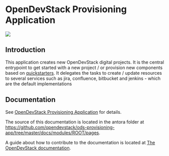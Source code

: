 # OpenDevStack Provisioning Application

![](https://github.com/opendevstack/ods-provisioning-app/workflows/Provisioning%20App%20Build/badge.svg?branch=master)

## Introduction
This application creates new OpenDevStack digital projects. It is the central entrypoint to get started with a new project / or provision new components based on [quickstarters](https://github.com/opendevstack/ods-project-quickstarters).
It delegates the tasks to create / update resources to several services such as jira, confluence, bitbucket and jenkins - which are the default implementations

## Documentation

See [OpenDevStack Provisioning Application](https://www.opendevstack.org/ods-documentation/ods-provisioning-app/latest/index.html) for details.

The source of this documentation is located in the antora folder at https://github.com/opendevstack/ods-provisioning-app/tree/master/docs/modules/ROOT/pages.

A guide about how to contribute to the documentation is located at [The OpenDevStack documentation](https://www.opendevstack.org/ods-documentation/common/latest/documentation.html). 
